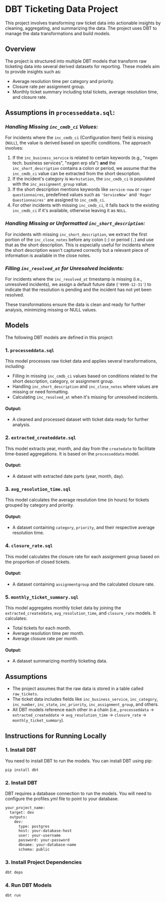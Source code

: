 # DBT Ticketing Data Project

This project involves transforming raw ticket data into actionable insights by cleaning, aggregating, and summarizing the data. The project uses DBT to manage the data transformations and build models.

## Overview

The project is structured into multiple DBT models that transform raw ticketing data into several derived datasets for reporting. These models aim to provide insights such as:

- Average resolution time per category and priority.
- Closure rate per assignment group.
- Monthly ticket summary including total tickets, average resolution time, and closure rate.

## Assumptions in `processeddata.sql`:

### *Handling Missing `inc_cmdb_ci` Values:*
For incidents where the `inc_cmdb_ci` (Configuration Item) field is missing (`NULL`), the value is derived based on specific conditions. The approach involves:
1. If the `inc_business_service` is related to certain keywords (e.g., "nxgen tech. business services", "nxgen erp sfa") **and** the `inc_short_description` contains a colon or period, we assume that the `inc_cmdb_ci` value can be extracted from the short description.
2. If the incident's category is `Workstation`, the `inc_cmdb_ci` is populated with the `inc_assignment_group` value.
3. If the short description mentions keywords like `service-now` or `roger questionnaires`, predefined values such as `'ServiceNow'` and `'Roger Questionnaires'` are assigned to `inc_cmdb_ci`.
4. For other incidents with missing `inc_cmdb_ci`, it falls back to the existing `inc_cmdb_ci` if it's available, otherwise leaving it as `NULL`.

### *Handling Missing or Unformatted `inc_short_description`:*
For incidents with missing `inc_short_description`, we extract the first portion of the `inc_close_notes` before any colon (`:`) or period (`.`) and use that as the short description. This is especially useful for incidents where the short description wasn't captured correctly but a relevant piece of information is available in the close notes.

### *Filling `inc_resolved_at` for Unresolved Incidents:*
For incidents where the `inc_resolved_at` timestamp is missing (i.e., unresolved incidents), we assign a default future date (`'9999-12-31'`) to indicate that the resolution is pending and the incident has not yet been resolved.

These transformations ensure the data is clean and ready for further analysis, minimizing missing or NULL values.

## Models

The following DBT models are defined in this project:

### 1. `processeddata.sql`
This model processes raw ticket data and applies several transformations, including:
- Filling in missing `inc_cmdb_ci` values based on conditions related to the short description, category, or assignment group.
- Handling `inc_short_description` and `inc_close_notes` where values are missing or need formatting.
- Calculating `inc_resolved_at` when it's missing for unresolved incidents.

#### Output:
- A cleaned and processed dataset with ticket data ready for further analysis.

### 2. `extracted_createddate.sql`
This model extracts year, month, and day from the `createdate` to facilitate time-based aggregations. It is based on the `processeddata` model.

#### Output:
- A dataset with extracted date parts (year, month, day).

### 3. `avg_resolution_time.sql`
This model calculates the average resolution time (in hours) for tickets grouped by category and priority.

#### Output:
- A dataset containing `category`, `priority`, and their respective average resolution time.

### 4. `closure_rate.sql`
This model calculates the closure rate for each assignment group based on the proportion of closed tickets.

#### Output:
- A dataset containing `assignmentgroup` and the calculated closure rate.

### 5. `monthly_ticket_summary.sql`
This model aggregates monthly ticket data by joining the `extracted_createddate`, `avg_resolution_time`, and `closure_rate` models. It calculates:
- Total tickets for each month.
- Average resolution time per month.
- Average closure rate per month.

#### Output:
- A dataset summarizing monthly ticketing data.

## Assumptions

- The project assumes that the raw data is stored in a table called `raw_tickets`.
- The ticket data includes fields like `inc_business_service`, `inc_category`, `inc_number`, `inc_state`, `inc_priority`, `inc_assignment_group`, and others.
- All DBT models reference each other in a chain (i.e., `processeddata` → `extracted_createddate` → `avg_resolution_time` → `closure_rate` → `monthly_ticket_summary`).

## Instructions for Running Locally

### 1. Install DBT
You need to install DBT to run the models. You can install DBT using pip:

```bash
pip install dbt
```
### 2. Install DBT
DBT requires a database connection to run the models. You will need to configure the profiles.yml file to point to your database.
```bash
your_project_name:
  target: dev
  outputs:
    dev:
      type: postgres
      host: your-database-host
      user: your-username
      password: your-password
      dbname: your-database-name
      schema: public
```
### 3. Install Project Dependencies
```bash
dbt deps
```
### 4. Run DBT Models
```bash
dbt run
```


